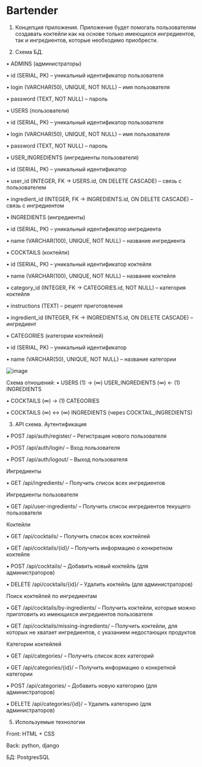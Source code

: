# Bartender
1. Концепция приложения.
Приложение будет помогать пользователям создавать коктейли как на основе только имеющихся ингредиентов, так и ингредиентов, которые необходимо приобрести.

3. Схема БД.

•  ADMINS (администраторы)

•	id (SERIAL, PK) – уникальный идентификатор пользователя

•	login (VARCHAR(50), UNIQUE, NOT NULL) – имя пользователя

•	password (TEXT, NOT NULL) – пароль

•  USERS (пользователи)

•	id (SERIAL, PK) – уникальный идентификатор пользователя

•	login (VARCHAR(50), UNIQUE, NOT NULL) – имя пользователя

•	password (TEXT, NOT NULL) – пароль

•  USER_INGREDIENTS (ингредиенты пользователя)

•	id (SERIAL, PK) – уникальный идентификатор

•	user_id (INTEGER, FK → USERS.id, ON DELETE CASCADE) – связь с пользователем

•	ingredient_id (INTEGER, FK → INGREDIENTS.id, ON DELETE CASCADE) – связь с ингредиентом

•  INGREDIENTS (ингредиенты)

•	id (SERIAL, PK) – уникальный идентификатор ингредиента

•	name (VARCHAR(100), UNIQUE, NOT NULL) – название ингредиента

•  COCKTAILS (коктейли)

•	id (SERIAL, PK) – уникальный идентификатор коктейля

•	name (VARCHAR(100), UNIQUE, NOT NULL) – название коктейля

•	category_id (INTEGER, FK → CATEGORIES.id, NOT NULL) – категория коктейля

•	instructions (TEXT) – рецепт приготовления

•	ingredient_id (INTEGER, FK → INGREDIENTS.id, ON DELETE CASCADE) – ингредиент

•  CATEGORIES (категории коктейлей)

•	id (SERIAL, PK) – уникальный идентификатор

•	name (VARCHAR(50), UNIQUE, NOT NULL) – название категории

 ![image](https://github.com/user-attachments/assets/a80320cc-3901-4950-a7e0-0edf68f2589c)

Схема отношений:
•	USERS (1) → (∞) USER_INGREDIENTS (∞) ← (1) INGREDIENTS

•	COCKTAILS (∞) → (1) CATEGORIES

•	COCKTAILS (∞) ↔ (∞) INGREDIENTS (через COCKTAIL_INGREDIENTS)

3. API схема.
   Аутентификация
   
•	POST /api/auth/register/ – Регистрация нового пользователя

•	POST /api/auth/login/ – Вход пользователя

•	POST /api/auth/logout/ – Выход пользователя

   Ингредиенты
   
•	GET /api/ingredients/ – Получить список всех ингредиентов

   Ингредиенты пользователя
   
•	GET /api/user-ingredients/ – Получить список ингредиентов текущего пользователя

   Коктейли
   
•	GET /api/cocktails/ – Получить список всех коктейлей

•	GET /api/cocktails/{id}/ – Получить информацию о конкретном коктейле

•	POST /api/cocktails/ – Добавить новый коктейль (для администраторов)

•	DELETE /api/cocktails/{id}/ – Удалить коктейль (для администраторов)

   Поиск коктейлей по ингредиентам
   
•	GET /api/cocktails/by-ingredients/ – Получить коктейли, которые можно приготовить из имеющихся ингредиентов пользователя

•	GET /api/cocktails/missing-ingredients/ – Получить коктейли, для которых не хватает ингредиентов, с указанием недостающих продуктов

   Категории коктейлей
   
•	GET /api/categories/ – Получить список всех категорий

•	GET /api/categories/{id}/ – Получить информацию о конкретной категории

•	POST /api/categories/ – Добавить новую категорию (для администраторов)

•	DELETE /api/categories/{id}/ – Удалить категорию (для администраторов)


5. Используемые технологии
   
Front: HTML + CSS

Back: python, django

БД: PostgresSQL


